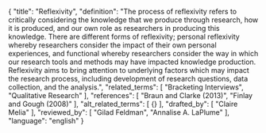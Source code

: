 {
  "title": "Reflexivity",
  "definition": "The process of reflexivity refers to critically considering the knowledge that we produce through research, how it is produced, and our own role as researchers in producing this knowledge. There are different forms of reflexivity; personal reflexivity whereby researchers consider the impact of their own personal experiences, and functional whereby researchers consider the way in which our research tools and methods may have impacted knowledge production. Reflexivity aims to bring attention to underlying factors which may impact the research process, including development of research questions, data collection, and the analysis.",
  "related_terms": [
    "Bracketing Interviews",
    "Qualitative Research"
  ],
  "references": [
    "Braun and Clarke (2013)",
    "Finlay and Gough (2008)"
  ],
  "alt_related_terms": [
    {}
  ],
  "drafted_by": [
    "Claire Melia"
  ],
  "reviewed_by": [
    "Gilad Feldman",
    "Annalise A. LaPlume"
  ],
  "language": "english"
}
